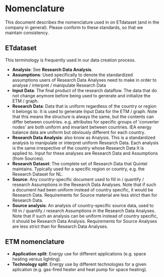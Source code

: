 # Nomenclature

This document describes the nomenclature used in on ETdataset (and in the company in general). Please conform to these standards, so that we maintain consistency. 


## ETdataset

This terminology is frequently used in our data creation process.

- **Analysis**: See **Research Data Analysis**.
- **Assumptions**: Used specifically to denote the standardized assumptions users of Research Data Analyses 
need to make in order to analyse / interpret / manipulate Research Data
- **Input Data**: The final product of the research dataflow. The data that 
do not change anymore before being used to generate and initialize the ETM / graph.
- **Research Data**: Data that is uniform regardless of the country or region it belongs to. It is used to generate Input Data for the ETM / graph. Note that this means the structure 
is always the same, but the contents can differ between countries. e.g. attributes for specific groups of 'converter nodes' are both uniform and invariant between countries. IEA energy balance data are uniform but obviously different for each country.
- **Research Data Analysis**: also know as Analysis. This is a standardized analysis to manipulate or interpret uniform Research Data. Each analysis is the same irrespective of the country whose Research Data It is applied to. Input for these analyses are Research Data and Assumptions (from Sources).
- **Research Dataset**: The complete set of Research Data that Quintel maintains. Typically used for a
specific region or country, e.g. the Research Dataset for NL.
- **Source**: Any country-specific document used to fill in / quantify / research Assumptions in the Research Data Analyses. Note that if such a document had been uniform instead of country specific, it would be Research Data. Requirements for Source material are less strict than for Research Data.
- **Source analysis**: An analysis of country-specific source data, used to fill in / quantify / research Assumptions in the Research Data Analyses. Note that if such an analysis can be uniform instead of country specific, it should be Research Data Analysis. Requirements for Source Analyses are less strict than for Research Data Analyses.


## ETM nomenclature

- **Application split**: Energy use for different applications (e.g. space heating versus lighting).
- **Technology split**: Energy use by different technologies for a given aplication (e.g. gas-fired heater and heat pump for space heating).
